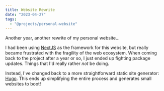 ```yaml
---
title: Website Rewrite
date: "2023-04-27"
tags:
  - "@projects/personal-website"
---
```


Another year, another rewrite of my personal website...

<!--more-->

I had been using [NextJS](http://nextjs.org/) as the framework for this website, but really became frustrated with the fragility of the web ecosystem. When coming back to the project after a year or so, I just ended up fighting package updates. Things that I'd really rather _not_ be doing.

Instead, I've changed back to a more straightforward static site generator: [Hugo](https://gohugo.io/). This ends up simplifying the entire process and generates small websites to boot!
